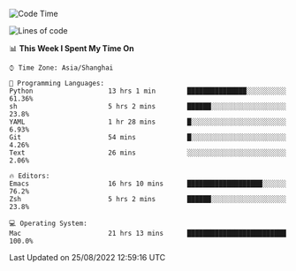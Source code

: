 <!--START_SECTION:waka-->
![Code Time](http://img.shields.io/badge/Code%20Time-816%20hrs%206%20mins-blue)

![Lines of code](https://img.shields.io/badge/From%20Hello%20World%20I%27ve%20Written-22%20Thousand%20lines%20of%20code-blue)

📊 **This Week I Spent My Time On** 

```text
⌚︎ Time Zone: Asia/Shanghai

💬 Programming Languages: 
Python                   13 hrs 1 min        ███████████████░░░░░░░░░░   61.36% 
sh                       5 hrs 2 mins        ██████░░░░░░░░░░░░░░░░░░░   23.8% 
YAML                     1 hr 28 mins        █░░░░░░░░░░░░░░░░░░░░░░░░   6.93% 
Git                      54 mins             █░░░░░░░░░░░░░░░░░░░░░░░░   4.26% 
Text                     26 mins             ░░░░░░░░░░░░░░░░░░░░░░░░░   2.06%

🔥 Editors: 
Emacs                    16 hrs 10 mins      ███████████████████░░░░░░   76.2% 
Zsh                      5 hrs 2 mins        ██████░░░░░░░░░░░░░░░░░░░   23.8%

💻 Operating System: 
Mac                      21 hrs 13 mins      █████████████████████████   100.0%

```


 Last Updated on 25/08/2022 12:59:16 UTC
<!--END_SECTION:waka-->
